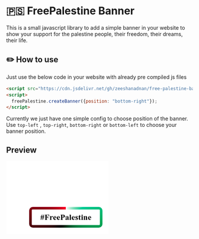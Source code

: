 # 🇵🇸 FreePalestine Banner

This is a small javascript library to add a simple banner in your website to show your support for the palestine people, their freedom, their dreams, their life.

## ✏️ How to use

Just use the below code in your website with already pre compiled js files
```html
<script src="https://cdn.jsdelivr.net/gh/zeeshanadnan/free-palestine-banner@main/dist/free-palestine-banner-1.0.1.js"></script>
<script>
  freePalestine.createBanner({position: "bottom-right"});
</script>
```

Currently we just have one simple config to choose position of the banner. Use `top-left` , `top-right`, `bottom-right` or `bottom-left` to choose your banner position.


## Preview

![Screenshot](img/free-palestine.png)
